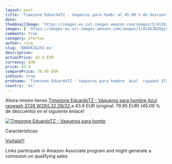 ```yaml
---
layout: post
title: 'Timezone EduardoTZ - Vaqueros para hombr al 45.09 % de descuento'
date: 
thumbnailImage: 'https://images-eu.ssl-images-amazon.com/images/I/413UJNZ0qjL._SL200_.jpg'
images: [ 'https://images-eu.ssl-images-amazon.com/images/I/413UJNZ0qjL._SL200_.jpg' ]
comments: true
category: ofertas
author: ring
slug: 'B00XK3G2XI-es'
description:
actualPrice: 43.9 EUR
currency: EUR
price: 43.9
comparePrice: 79.95 EUR
inStock: true
prodname: 'Timezone EduardoTZ - Vaqueros para hombre  Azul  raywash 3728   W29/L32  29/32 '
country: 'es'
---
```


Ahora mismo tienes [Timezone EduardoTZ - Vaqueros para hombre  Azul  raywash 3728   W29/L32  29/32 ](https://www.amazon.es/dp/B00XK3G2XI/?tag=tolees-21) a 43.9 EUR (original: 79.95 EUR) (45.09 %  de descuento) en el siguiente enlace!

[![Timezone EduardoTZ - Vaqueros para hombr](https://images-eu.ssl-images-amazon.com/images/I/413UJNZ0qjL._SL200_.jpg)](https://www.amazon.es/dp/B00XK3G2XI/?tag=tolees-21)

Características:


[Visítala!!!](https://www.amazon.es/dp/B00XK3G2XI/?tag=tolees-21)

Links participate in Amazon Associate program and might generate a comission on qualifying sales
